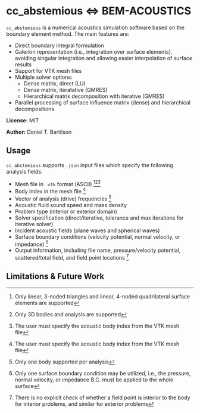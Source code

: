 # cc_abstemious <=> BEM-ACOUSTICS

`cc_abstemious` is a numerical acoustics simulation software based on the boundary element method. The main features are:

* Direct boundary integral formulation
* Galerkin representation (i.e., integration over surface elements), avoiding singular integration and allowing easier interpolation of surface results
* Support for VTK mesh files
* Multiple solver options:
   * Dense matrix, direct (LU)
   * Dense matrix, iteratative (GMRES)
   * Hierarchical matrix decomposition with iterative (GMRES)
* Parallel processing of surface influence matrix (dense) and hierarchical decompositions

**License:** MIT

**Author:** Daniel T. Bartilson

## Usage

`cc_abstemious` supports `.json` input files which specify the following analysis fields:

* Mesh file in `.vtk` format (ASCII) [^1][^2][^3]
* Body index in the mesh file [^3]
* Vector of analysis (drive) frequencies [^4]
* Acoustic fluid sound speed and mass density
* Problem type (interior or exterior domain)
* Solver specification (direct/iterative, tolerance and max iterations for iterative solver)
* Incident acoustic fields (plane waves and spherical waves)
* Surface boundary conditions (velocity potential, normal velocity, or impedance) [^5]
* Output information, including file name, pressure/velocity potential, scattered/total field, and field point locations [^6]

## Limitations & Future Work

[^1]: Only linear, 3-noded triangles and linear, 4-noded quadrilateral surface elements are supported
[^2]: Only 3D bodies and analysis are supported
[^3]: The user must specify the acoustic body index from the VTK mesh file
[^4]: Only one body supported per analysis 
[^5]: Only one surface boundary condition may be utilized, i.e., the pressure, normal velocity, or impedance B.C. must be applied to the whole surface
[^6]: There is no explicit check of whether a field point is interior to the body for interior problems, and similar for exterior problems



